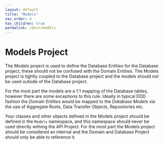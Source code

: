 ```yaml
---
layout: default
title: "Models"
nav_order: 4
has_children: true
permalink: /docs/models
---
```


# Models Project

The Models project is used to define the Database Entities for the Database project, these should not be confused with 
the Domain Entities.  The Models project is tightly coupled to the Database project and the models should not be used
outside of the Database project. 

For the most part the models are a 1:1 mapping of the Database tables, however there are some exceptions to this rule. Ideally
in typical DDD fashion the *Domain Entities* would be mapped to the *Database Models* via the use of Aggregate Roots, Data Transfer
Objects, Repositories etc. 

Your classes and other objects defined in the Models project should be defined in the `Models` namespace, and this namespace
should never be used directly withing the API Project.  For the most part the Models project should be considered an internal
and the Domain and Database Project should only be able to reference it.


